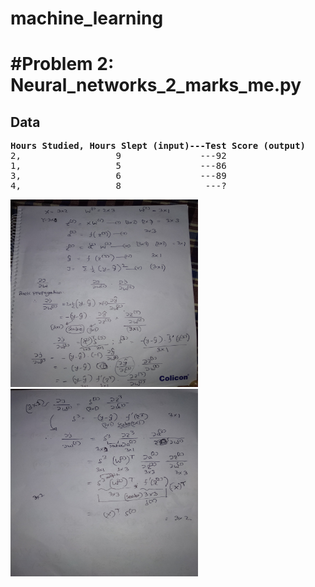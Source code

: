 # machine_learning

<h1>#Problem 2: Neural_networks_2_marks_me.py</h1>
<h2>Data</h2>
<pre>
<b>Hours Studied, Hours Slept (input)---Test Score (output)</b>
2,                  9               ---92
1,                  5               ---86
3,                  6               ---89
4,                  8                ---?
</pre>
<img src="https://github.com/sohanur-it/machine_learning/blob/master/A%2B%20Gallery_7.jpg" height="300px" width="300px">
<img src="https://github.com/sohanur-it/machine_learning/blob/master/A%2B%20Gallery_9.jpg" height="300px" width="300px">
